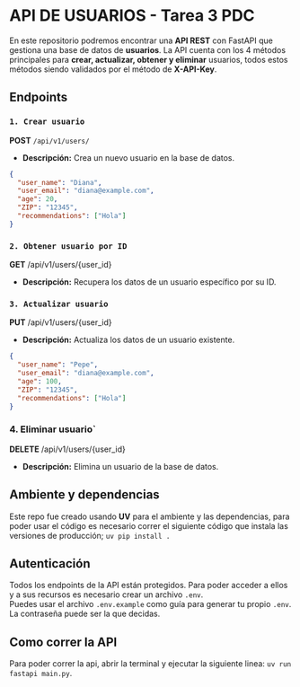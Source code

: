 # **API DE USUARIOS - Tarea 3 PDC**
En este repositorio podremos encontrar una **API REST** con FastAPI que gestiona una base de datos de **usuarios**. La API cuenta con los 4 métodos principales para **crear, actualizar, obtener y eliminar** usuarios, todos estos métodos siendo validados por el método de **X-API-Key**.

## **Endpoints**
### `1. Crear usuario`
**POST** `/api/v1/users/`  
- **Descripción:** Crea un nuevo usuario en la base de datos.  
```json
{
  "user_name": "Diana",
  "user_email": "diana@example.com",
  "age": 20,
  "ZIP": "12345",
  "recommendations": ["Hola"]
}
```
### `2. Obtener usuario por ID`
**GET** /api/v1/users/{user_id}
- **Descripción:** Recupera los datos de un usuario específico por su ID.

### `3. Actualizar usuario`
**PUT** /api/v1/users/{user_id}
- **Descripción:** Actualiza los datos de un usuario existente.
```json
{
  "user_name": "Pepe",
  "user_email": "diana@example.com",
  "age": 100,
  "ZIP": "12345",
  "recommendations": ["Hola"]
}
```
### 4. Eliminar usuario`
**DELETE** /api/v1/users/{user_id}
- **Descripción:** Elimina un usuario de la base de datos.

## **Ambiente y dependencias**
Este repo fue creado usando **UV** para el ambiente y las dependencias, para poder usar el código es necesario correr el siguiente código que instala las versiones de producción;
`uv pip install .`

## **Autenticación**
Todos los endpoints de la API están protegidos. Para poder acceder a ellos y a sus recursos es necesario crear un archivo `.env`.  
Puedes usar el archivo `.env.example` como guía para generar tu propio `.env`.  
La contraseña puede ser la que decidas.

## **Como correr la API**
Para poder correr la api, abrir la terminal y ejecutar la siguiente linea: `uv run fastapi main.py`.

